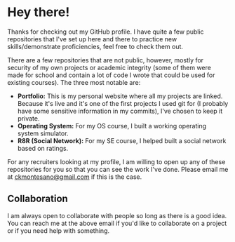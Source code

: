 # Hey there!

Thanks for checking out my GitHub profile. I have quite a few public repositories that I've set up here and there to practice new skills/demonstrate proficiencies, feel free to check them out.

There are a few repositories that are not public, however, mostly for security of my own projects or academic integrity (some of them were made for school and contain a lot of code I wrote that could be used for existing courses). The three most notable are:
- **Portfolio:** This is my personal website where all my projects are linked. Because it's live and it's one of the first projects I used git for (I probably have some sensitive information in my commits), I've chosen to keep it private.
- **Operating System:** For my OS course, I built a working operating system simulator.
- **R8R (Social Network):** For my SE course, I helped built a social network based on ratings.

For any recruiters looking at my profile, I am willing to open up any of these repositories for you so that you can see the work I've done. Please email me at [ckmontesano@gmail.com](mailto:ckmontesano@gmail.com) if this is the case.

## Collaboration
I am always open to collaborate with people so long as there is a good idea. You can reach me at the above email if you'd like to collaborate on a project or if you need help with something.
